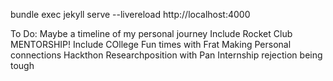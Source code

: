 bundle exec jekyll serve --livereload
http://localhost:4000

To Do:
    Maybe a timeline of my personal journey 
        Include Rocket Club MENTORSHIP!
        Include COllege Fun times with Frat
        Making Personal connections
        Hackthon
        Researchposition with Pan
        Internship rejection being tough